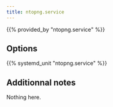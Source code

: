 ```yaml
---
title: ntopng.service
---
```


{{% provided_by "ntopng.service" %}}

## Options

{{% systemd_unit "ntopng.service" %}}

## Additionnal notes

Nothing here.